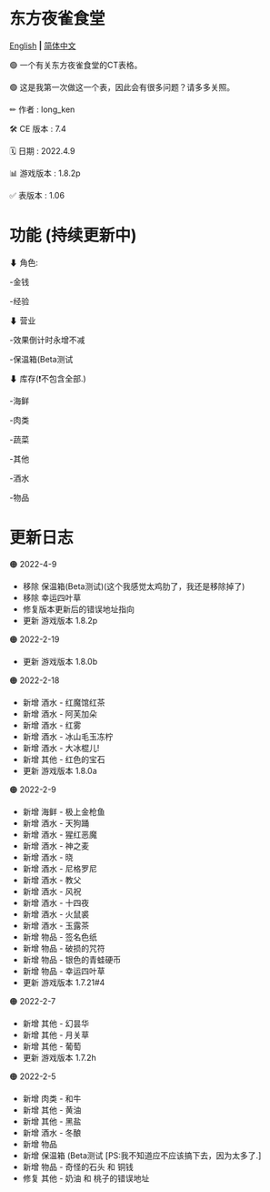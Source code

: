# 东方夜雀食堂

[English](README.md) **|** [简体中文](README_CN.md)

🟢 一个有关东方夜雀食堂的CT表格。

🟢 这是我第一次做这一个表，因此会有很多问题？请多多关照。

✏ 作者        : long_ken

🛠 CE 版本    : 7.4

🗓 日期          : 2022.4.9

📊 游戏版本  : 1.8.2p

✅ 表版本 : 1.06

# 功能 (持续更新中)

⬇ 角色:

-金钱

-经验

⬇ 营业

-效果倒计时永增不减

-保温箱(Beta测试

⬇ 库存(❗不包含全部.)

-海鲜

-肉类

-蔬菜

-其他

-酒水

-物品

# 更新日志

🟠 2022-4-9
- 移除 保温箱(Beta测试)(这个我感觉太鸡肋了，我还是移除掉了)
- 移除 幸运四叶草
- 修复版本更新后的错误地址指向
- 更新 游戏版本 1.8.2p

🟠 2022-2-19
- 更新 游戏版本 1.8.0b

🟠 2022-2-18
- 新增 酒水 - 红魔馆红茶
- 新增 酒水 - 阿芙加朵
- 新增 酒水 - 红雾
- 新增 酒水 - 冰山毛玉冻柠
- 新增 酒水 - 大冰棍儿!
- 新增 其他 - 红色的宝石
- 更新 游戏版本 1.8.0a

🟠 2022-2-9
- 新增 海鲜 - 极上金枪鱼
- 新增 酒水 - 天狗踊
- 新增 酒水 - 猩红恶魔
- 新增 酒水 - 神之麦
- 新增 酒水 - 晓
- 新增 酒水 - 尼格罗尼
- 新增 酒水 - 教父
- 新增 酒水 - 风祝
- 新增 酒水 - 十四夜
- 新增 酒水 - 火鼠裘
- 新增 酒水 - 玉露茶
- 新增 物品 - 签名色纸
- 新增 物品 - 破损的咒符
- 新增 物品 - 银色的青蛙硬币
- 新增 物品 - 幸运四叶草
- 更新 游戏版本 1.7.21#4

🟠 2022-2-7
- 新增 其他 - 幻昙华
- 新增 其他 - 月关草
- 新增 其他 - 葡萄
- 更新 游戏版本 1.7.2h

🟠 2022-2-5
- 新增 肉类 - 和牛
- 新增 其他 - 黄油
- 新增 其他 - 黑盐
- 新增 酒水 - 冬酿
- 新增 物品
- 新增 保温箱 (Beta测试 [PS:我不知道应不应该搞下去，因为太多了.]
- 新增 物品 - 奇怪的石头 和 铜钱
- 修复 其他 - 奶油 和 桃子的错误地址
